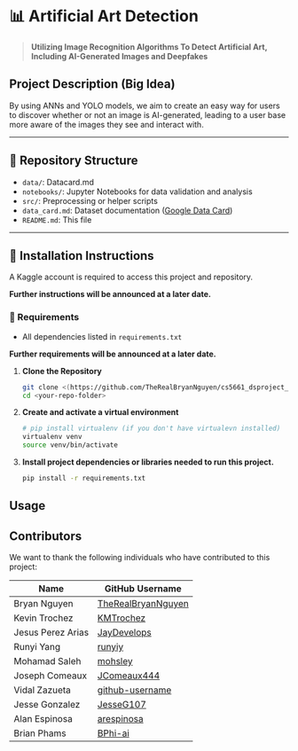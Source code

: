 # 📊 Artificial Art Detection

> **Utilizing Image Recognition Algorithms To Detect Artificial Art, Including AI-Generated Images and Deepfakes**

## Project Description (Big Idea)

By using ANNs and YOLO models, we aim to create an easy way for users to discover whether or not an image is AI-generated, leading to a user base more aware of the images they see and interact with.

---

## 📂 Repository Structure
- `data/`: Datacard.md
- `notebooks/`: Jupyter Notebooks for data validation and analysis
- `src/`: Preprocessing or helper scripts
- `data_card.md`: Dataset documentation ([Google Data Card](https://github.com/PAIR-code/datacardsplaybook/blob/main/templates/DataCardsExtendedTemplate.md))
- `README.md`: This file

---

## 🚀 Installation Instructions
A Kaggle account is required to access this project and repository.

**Further instructions will be announced at a later date.**


### 🔧 Requirements
- All dependencies listed in `requirements.txt`

**Further requirements will be announced at a later date.**

1. **Clone the Repository**
   ```bash
   git clone <(https://github.com/TheRealBryanNguyen/cs5661_dsproject_artificial_art_detection)>
   cd <your-repo-folder>
2. **Create and activate a virtual environment**

   ```bash
   # pip install virtualenv (if you don't have virtualevn installed)
   virtualenv venv
   source venv/bin/activate
   ```
   
3. **Install project dependencies or libraries needed to run this project.**

   ```bash
   pip install -r requirements.txt
   ```

## Usage

## Contributors

We want to thank the following individuals who have contributed to this project:


| Name | GitHub Username |
|---|---|
| Bryan Nguyen  | [TheRealBryanNguyen](https://github.com/TheRealBryanNguyen) |
| Kevin Trochez  | [KMTrochez](https://github.com/KMTrochez) |
| Jesus Perez Arias  | [JayDevelops](https://github.com/JayDevelops) |
| Runyi Yang  | [runyiy](https://github.com/runyiy) |
| Mohamad Saleh  | [mohsley](https://github.com/mohsley) |
| Joseph Comeaux  | [JComeaux444](https://github.com/JComeaux444) |
| Vidal Zazueta  | [github-username](github-url) |
| Jesse Gonzalez  | [JesseG107](https://github.com/JesseG107) |
| Alan Espinosa  | [arespinosa](https://github.com/arespinosa) |
| Brian Phams | [BPhi-ai](https://github.com/BPhi-ai) |
